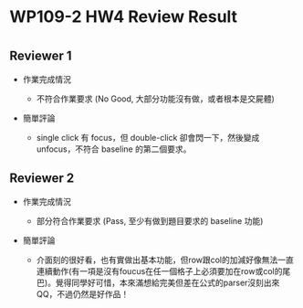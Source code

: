 
WP109-2 HW4 Review Result
=========================

# 

## Reviewer 1
- 作業完成情況
	- 不符合作業要求 (No Good, 大部分功能沒有做，或者根本是交屍體)

- 簡單評論
	- single click 有 focus，但 double-click 卻會閃一下，然後變成 unfocus，不符合 baseline 的第二個要求。


## Reviewer 2
- 作業完成情況
	- 部分符合作業要求 (Pass, 至少有做到題目要求的 baseline 功能)

- 簡單評論
	- 介面刻的很好看，也有實做出基本功能，但row跟col的加減好像無法一直連續動作(有一項是沒有foucus在任一個格子上必須要加在row或col的尾巴)。覺得同學好可惜，本來滿想給完美但差在公式的parser沒刻出來QQ，不過仍然是好作品！


